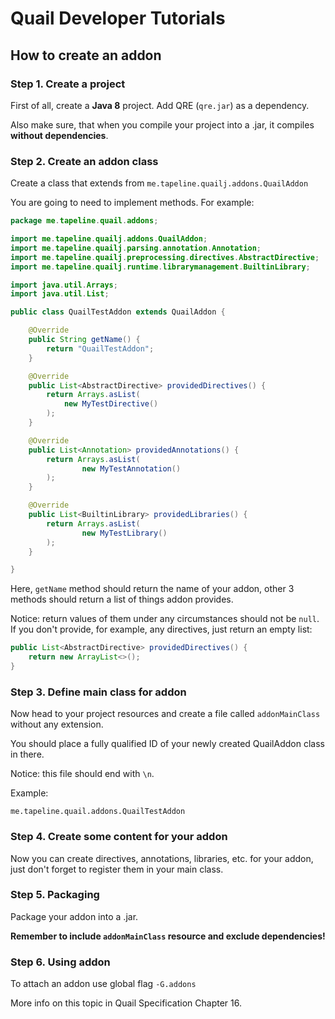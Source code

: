 # Quail Developer Tutorials

## How to create an addon

### Step 1. Create a project
First of all, create a **Java 8** project. Add QRE (`qre.jar`) as a dependency.

Also make sure, that when you compile your project into a .jar, it compiles
**without dependencies**.

### Step 2. Create an addon class
Create a class that extends from `me.tapeline.quailj.addons.QuailAddon`

You are going to need to implement methods. For example:

```java
package me.tapeline.quail.addons;

import me.tapeline.quailj.addons.QuailAddon;
import me.tapeline.quailj.parsing.annotation.Annotation;
import me.tapeline.quailj.preprocessing.directives.AbstractDirective;
import me.tapeline.quailj.runtime.librarymanagement.BuiltinLibrary;

import java.util.Arrays;
import java.util.List;

public class QuailTestAddon extends QuailAddon {

    @Override
    public String getName() {
        return "QuailTestAddon";
    }

    @Override
    public List<AbstractDirective> providedDirectives() {
        return Arrays.asList(
            new MyTestDirective()
        );
    }

    @Override
    public List<Annotation> providedAnnotations() {
        return Arrays.asList(
                new MyTestAnnotation()
        );
    }

    @Override
    public List<BuiltinLibrary> providedLibraries() {
        return Arrays.asList(
                new MyTestLibrary()
        );
    }

}
```

Here, `getName` method should return the name of your addon, other 3 methods
should return a list of things addon provides. 

Notice: return values of them
under any circumstances should not be `null`. If you don't provide, for example,
any directives, just return an empty list:

```java 
public List<AbstractDirective> providedDirectives() {
    return new ArrayList<>();
}
```

### Step 3. Define main class for addon
Now head to your project resources and create a file called `addonMainClass`
without any extension.

You should place a fully qualified ID of your newly created QuailAddon class
in there. 

Notice: this file should end with `\n`.

Example:
``` 
me.tapeline.quail.addons.QuailTestAddon

```

### Step 4. Create some content for your addon

Now you can create directives, annotations, libraries, etc. for your
addon, just don't forget to register them in your main class.

### Step 5. Packaging

Package your addon into a .jar. 

**Remember to include `addonMainClass` resource and exclude dependencies!**

### Step 6. Using addon

To attach an addon use global flag `-G.addons`

More info on this topic in Quail Specification Chapter 16.
